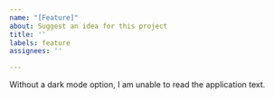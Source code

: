 ```yaml
---
name: "[Feature]"
about: Suggest an idea for this project
title: ''
labels: feature
assignees: ''

---
```


Without a dark mode option, I am unable to read the application text.
